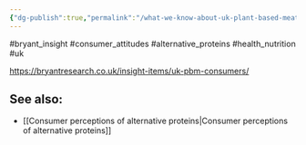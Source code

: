 ```yaml
---
{"dg-publish":true,"permalink":"/what-we-know-about-uk-plant-based-meat-consumers/","created":"2025-10-23T17:42:42.452+01:00","updated":"2025-10-23T18:06:08.635+01:00"}
---
```


#bryant_insight #consumer_attitudes #alternative_proteins #health_nutrition #uk

https://bryantresearch.co.uk/insight-items/uk-pbm-consumers/

## See also:
- [[Consumer perceptions of alternative proteins\|Consumer perceptions of alternative proteins]]